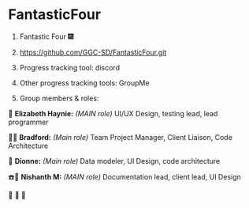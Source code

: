 # FantasticFour

1. Fantastic Four :fireworks:

2. https://github.com/GGC-SD/FantasticFour.git

3. Progress tracking tool: discord

4. Other progress tracking tools: GroupMe

5. Group members & roles:

:cake: **Elizabeth Haynie:** *(MAIN role)* UI/UX Design, testing lead, lead programmer

:cactus::cake: **Bradford:** *(Main role)* Team Project Manager, Client Liaison, Code Architecture

:camel: **Dionne:** *(Main role)* Data modeler, UI Design, code architecture

:phone::cake: **Nishanth M:** *(MAIN role)* Documentation lead, client lead, UI Design

:cactus: :cake: :camel:
